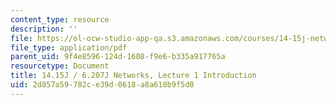 ```yaml
---
content_type: resource
description: ''
file: https://ol-ocw-studio-app-qa.s3.amazonaws.com/courses/14-15j-networks-spring-2018/2d857a59782ce39d0618a8a610b9f5d0_MIT14_15jS18_lec1.pdf
file_type: application/pdf
parent_uid: 9f4e8596-124d-1608-f9e6-b335a917765a
resourcetype: Document
title: 14.15J / 6.207J Networks, Lecture 1 Introduction
uid: 2d857a59-782c-e39d-0618-a8a610b9f5d0
---
```

